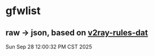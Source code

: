 # gfwlist
## raw -> json, based on [v2ray-rules-dat](https://github.com/Loyalsoldier/v2ray-rules-dat)
Sun Sep 28 12:00:32 PM CST 2025

